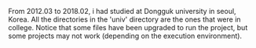 From 2012.03 to 2018.02, i had studied at Dongguk university in seoul, Korea.
All the directories in the 'univ' directory are the ones that were in college.
Notice that some files have been upgraded to run the project, but some projects may not work (depending on the execution environment).
